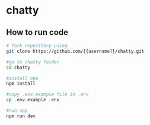 # chatty
## How to run code
```bash
# fork repository using
git clone https://github.com/{{username]}/chatty.git

#go to chatty folder
cd chatty

#install npm 
npm install

#copy .env.example file in .env
cp .env.example .env

#run app
npm run dev

```

